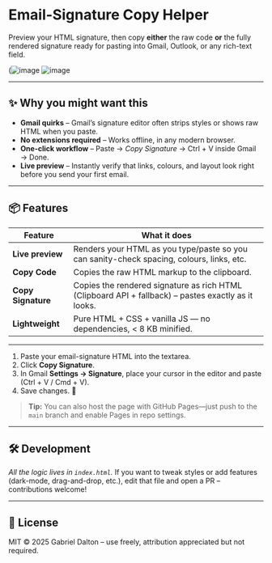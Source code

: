 # Email-Signature Copy Helper

Preview your HTML signature, then copy **either** the raw code **or** the fully rendered signature ready for pasting into Gmail, Outlook, or any rich-text field.

(![image](https://github.com/user-attachments/assets/1c17a422-349b-4eff-adc3-5d6b9eb12bad)
![image](https://github.com/user-attachments/assets/4edcbd45-353c-4696-8b1e-29c4ad00d0bf)


---

## ✨ Why you might want this

* **Gmail quirks** – Gmail’s signature editor often strips styles or shows raw HTML when you paste.  
* **No extensions required** – Works offline, in any modern browser.  
* **One-click workflow** – Paste → *Copy Signature* → Ctrl + V inside Gmail → Done.  
* **Live preview** – Instantly verify that links, colours, and layout look right before you send your first email.

---

## 📦 Features

| Feature | What it does |
|---------|--------------|
| **Live preview** | Renders your HTML as you type/paste so you can sanity-check spacing, colours, links, etc. |
| **Copy Code** | Copies the raw HTML markup to the clipboard. |
| **Copy Signature** | Copies the rendered signature as rich HTML (Clipboard API + fallback) – pastes exactly as it looks. |
| **Lightweight** | Pure HTML + CSS + vanilla JS — no dependencies, < 8 KB minified. |

---

1. Paste your email-signature HTML into the textarea.
2. Click **Copy Signature**.
3. In Gmail **Settings → Signature**, place your cursor in the editor and paste (Ctrl + V / Cmd + V).
4. Save changes. 🎉

> **Tip:** You can also host the page with GitHub Pages—just push to the `main` branch and enable Pages in repo settings.

---

## 🛠 Development

*All the logic lives in `index.html`.*
If you want to tweak styles or add features (dark-mode, drag-and-drop, etc.), edit that file and open a PR – contributions welcome!

---

## 📝 License

MIT © 2025 Gabriel Dalton – use freely, attribution appreciated but not required.

